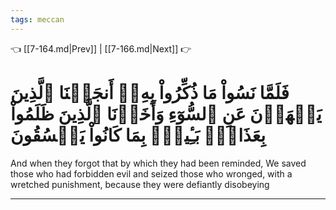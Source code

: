 ```yaml
---
tags: meccan
---
```


👈 [[7-164.md|Prev]] | [[7-166.md|Next]] 👉

# فَلَمَّا نَسُواْ مَا ذُكِّرُواْ بِهِۦٓ أَنجَيۡنَا ٱلَّذِينَ يَنۡهَوۡنَ عَنِ ٱلسُّوٓءِ وَأَخَذۡنَا ٱلَّذِينَ ظَلَمُواْ بِعَذَابِۭ بَـِٔيسِۭ بِمَا كَانُواْ يَفۡسُقُونَ

And when they forgot that by which they had been reminded, We saved those who had forbidden evil and seized those who wronged, with a wretched punishment, because they were defiantly disobeying

---

